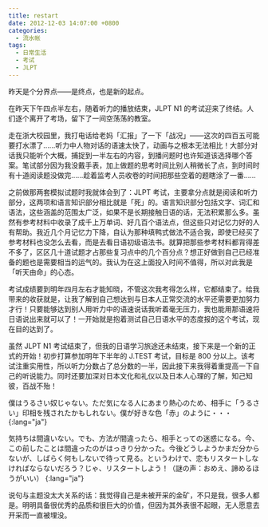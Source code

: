 ```yaml
---
title: restart
date: 2012-12-03 14:07:00 +0800
categories:
  - 流水帐
tags:
  - 日常生活
  - 考试
  - JLPT
---
```

昨天是个分界点——是终点，也是新的起点。

在昨天下午四点半左右，随着听力的播放结束，JLPT N1 的考试迎来了终结。人们逐个离开了考场，留下了一间空荡荡的教室。

走在浙大校园里，我打电话给老妈「汇报」了一下「战况」——这次的四百五可能要打水漂了……听力中人物对话的语速太快了，动画与之根本无法相比！大部分对话我只能听个大概，捕捉到一半左右的内容，到播问题时也许知道该选择哪个答案。笔试部分因为我没戴手表，加上做题的思考时间比别人稍微长了点，到时间时有十道阅读题没做完……趁着监考人员收卷的时间把那些空着的题瞎涂了一番……

之前做那两套模拟试题时我就体会到了：JLPT 考试，主要拿分点就是阅读和听力部分，这两项和语言知识部分相比就是「死」的。语言知识部分包括文字、词汇和语法，这些涵盖的范围太广泛，如果不是长期接触日语的话，无法积累那么多。虽然有参考材料中收录了成千上万单词、好几百个语法点，但这些只对记忆力好的人有帮助。我近几个月记忆力下降，自认为那种填鸭式做法不适合我，即使已经买了参考材料也没怎么去看，而是去看日语初级语法书。就算把那些参考材料都背得差不多了，区区几十道试题才占那些复习点中的几个百分点？想正好做到自己已经准备的题也是需要相当的运气的。我认为在这上面投入时间不值得，所以对此我是「听天由命」的心态。

考试成绩要到明年四月左右才能知晓，不管这次我考得怎么样，它都结束了。给我带来的收获就是，让我了解到自己想达到与日本人正常交流的水平还需要更加努力才行！只要能够达到别人用听力中的语速说话我听着毫无压力，我也能用那语速将日语说出来就可以了！一开始就是抱着测试自己日语水平的态度报的这个考试，现在目的达到了。

虽然 JLPT N1 考试结束了，但我的日语学习旅途还未结束，接下来是一个新的正式的开始！初步打算参加明年下半年的 J.TEST 考试，目标是 800 分以上。该考试注重实用性，所以听力分数占了总分数的一半，因此接下来我得着重提高一下自己的听说能力。同时还要加深对日本文化和礼仪以及日本人心理的了解，知己知彼，百战不殆！

僕はうるさい奴じゃない。ただ気になる人にあまり熱心のため、相手に「うるさい」印相を残されたかもしれない。僕が好きな色「赤」のように・・・
{:lang="ja"}

気持ちは間違いない。でも、方法が間違ったら、相手とっての迷惑になる。今、この前したことは間違ったのがはっきり分かった。今後どうしようかまだ分からないが、しばらく何もしないで待って見る。というわけで、恋もリスタートしなければならないだろう？じゃ、リスタートしよう！（謎の声：おめえ、諦めるほうがいい）
{:lang="ja"}

说句与主题没太大关系的话：我觉得自己是未被开采的金矿，不只是我，很多人都是。明明具备很优秀的品质和很巨大的价值，但因为其外表很不起眼，无人愿意去开采而一直被埋没。
